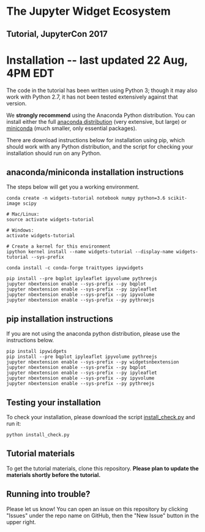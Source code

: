 # The Jupyter Widget Ecosystem

## Tutorial, JupyterCon 2017

# Installation -- last updated 22 Aug, 4PM EDT

The code in the tutorial has been written using Python 3; though it may also work with Python 2.7, it has not been tested extensively against that version.

We **strongly recommend** using the Anaconda Python distribution. You can install either the full [anaconda distribution](https://www.continuum.io/downloads) (very extensive, but large) or [miniconda](https://conda.io/miniconda.html) (much smaller, only essential packages).

There are download instructions below for installation using pip, which should work with any Python distribution, and the script for checking your installation should run on any Python.

## anaconda/miniconda installation instructions

The steps below will get you a working environment.

```
conda create -n widgets-tutorial notebook numpy python=3.6 scikit-image scipy

# Mac/Linux:
source activate widgets-tutorial

# Windows:
activate widgets-tutorial

# Create a kernel for this environment
ipython kernel install --name widgets-tutorial --display-name widgets-tutorial --sys-prefix

conda install -c conda-forge traittypes ipywidgets

pip install --pre bqplot ipyleaflet ipyvolume pythreejs
jupyter nbextension enable --sys-prefix --py bqplot
jupyter nbextension enable --sys-prefix --py ipyleaflet
jupyter nbextension enable --sys-prefix --py ipyvolume
jupyter nbextension enable --sys-prefix --py pythreejs
```

## pip installation instructions

If you are not using the anaconda python distribution, please use the instructions below.

```
pip install ipywidgets
pip install --pre bqplot ipyleaflet ipyvolume pythreejs
jupyter nbextension enable --sys-prefix --py widgetsnbextension
jupyter nbextension enable --sys-prefix --py bqplot
jupyter nbextension enable --sys-prefix --py ipyleaflet
jupyter nbextension enable --sys-prefix --py ipyvolume
jupyter nbextension enable --sys-prefix --py pythreejs
```

## Testing your installation

To check your installation, please download the script [install_check.py](https://raw.githubusercontent.com/mwcraig/scipy2017-jupyter-widgets-tutorial/master/install_check.py) and run it:

```
python install_check.py
```

## Tutorial materials

To get the tutorial materials, clone this repository. **Please plan to update the materials shortly before the tutorial.**

## Running into trouble?

Please let us know! You can open an issue on this repository by clicking "Issues" under the repo name on GitHub, then the "New Issue" button in the upper right.
